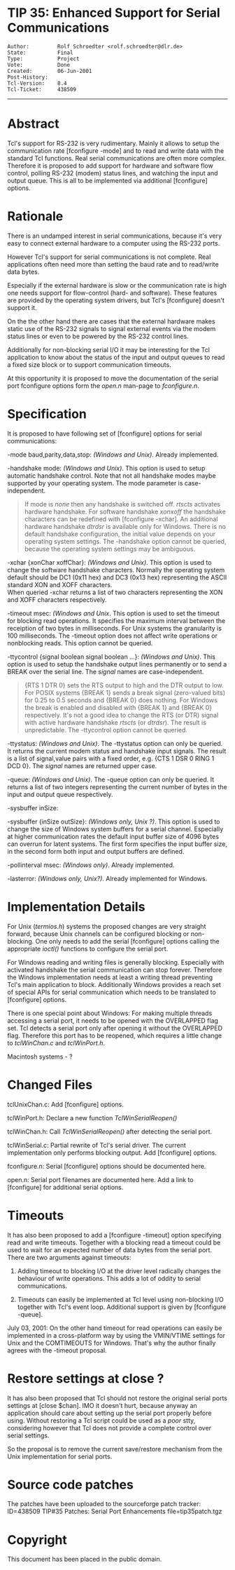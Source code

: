 # TIP 35: Enhanced Support for Serial Communications
	Author:         Rolf Schroedter <rolf.schroedter@dlr.de>
	State:          Final
	Type:           Project
	Vote:           Done
	Created:        06-Jun-2001
	Post-History:   
	Tcl-Version:    8.4
	Tcl-Ticket:     438509
-----

# Abstract

Tcl's support for RS-232 is very rudimentary.  Mainly it allows to
setup the communication rate [fconfigure -mode] and to read and
write data with the standard Tcl functions.  Real serial
communications are often more complex.  Therefore it is proposed to
add support for hardware and software flow control, polling RS-232
\(modem\) status lines, and watching the input and output queue.  This
is all to be implemented via additional [fconfigure] options.

# Rationale

There is an undamped interest in serial communications, because it's
very easy to connect external hardware to a computer using the RS-232
ports.

However Tcl's support for serial communications is not complete.  Real
applications often need more than setting the baud rate and to
read/write data bytes.

Especially if the external hardware is slow or the communication rate
is high one needs support for flow-control \(hard- and software\).
These features are provided by the operating system drivers, but Tcl's
[fconfigure] doesn't support it.

On the the other hand there are cases that the external hardware makes
static use of the RS-232 signals to signal external events via the
modem status lines or even to be powered by the RS-232 control lines.

Additionally for non-blocking serial I/O it may be interesting for the
Tcl application to know about the status of the input and output
queues to read a fixed size block or to support communication
timeouts.

At this opportunity it is proposed to move the documentation of the
serial port fconfigure options form the _open.n_ man-page to
_fconfigure.n_.

# Specification

It is proposed to have following set of [fconfigure] options for
serial communications:

 -mode baud,parity,data,stop: _\(Windows and Unix\)_.  Already
    implemented.

 -handshake mode: _\(Windows and Unix\)_.  This option is used to
    setup automatic handshake control.  Note that not all handshake
    modes maybe supported by your operating system.  The mode
    parameter is case-independent.

  > If mode is _none_ then any handshake is switched off.
    _rtscts_ activates hardware handshake.  For software handshake
    _xonxoff_ the handshake characters can be redefined with
    [fconfigure -xchar].  An additional hardware handshake
    _dtrdsr_ is available only for Windows.  There is no default
    handshake configuration, the initial value depends on your
    operating system settings.  The -handshake option cannot be
    queried, because the operating system settings may be ambiguous.

 -xchar \{xonChar xoffChar\}: _\(Windows and Unix\)_.  This option is
    used to change the software handshake characters.  Normally the
    operating system default should be DC1 \(0x11 hex\) and DC3 \(0x13
    hex\) representing the ASCII standard XON and XOFF characters.  
    When queried -xchar returns a list of two characters representing 
    the XON and XOFF characters respectively.

 -timeout msec: _\(Windows and Unix_. This option is used to set 
    the timeout for blocking read operations. It specifies the 
    maximum interval between the receiption of two bytes in
    milliseconds. For Unix systems the granularity is 100 milliseconds.
    The -timeout option does not affect write operations or
    nonblocking reads. This option cannot be queried.

 -ttycontrol \{signal boolean signal boolean ...\}: _\(Windows and
    Unix\)_.  This option is used to setup the handshake output lines
    permanently or to send a BREAK over the serial line.  The
    _signal_ names are case-independent.

  > \{RTS 1 DTR 0\} sets the RTS output to high and the DTR output to
    low.  For POSIX systems \{BREAK 1\} sends a break signal
    \(zero-valued bits\) for 0.25 to 0.5 seconds and \{BREAK 0\} does
    nothing.  For Windows the break is enabled and disabled with
    \{BREAK 1\} and \{BREAK 0\} respectively.  It's not a good idea to
    change the RTS \(or DTR\) signal with active hardware handshake
    _rtscts_ \(or _dtrdsr_\).  The result is unpredictable.  The
    -ttycontrol option cannot be queried.

 -ttystatus: _\(Windows and Unix\)_.  The -ttystatus option can only
    be queried.  It returns the current modem status and handshake
    input signals.  The result is a list of signal,value pairs with a
    fixed order, e.g. \{CTS 1 DSR 0 RING 1 DCD 0\}.  The _signal_
    names are returned upper case.

 -queue: _\(Windows and Unix\)_.  The -queue option can only be
    queried.  It returns a list of two integers representing the
    current number of bytes in the input and output queue respectively.

 -sysbuffer inSize: 

 -sysbuffer \{inSize outSize\}: _\(Windows only, Unix ?\)_.  This option
    is used to change the size of Windows system buffers for a serial
    channel.  Especially at higher communication rates the default
    input buffer size of 4096 bytes can overrun for latent systems.
    The first form specifies the input buffer size, in the second form
    both input and output buffers are defined.

 -pollinterval msec: _\(Windows only\)_.  Already implemented.

 -lasterror: _\(Windows only, Unix?\)_.  Already implemented for
    Windows.

# Implementation Details

For Unix \(_termios.h_\) systems the proposed changes are very
straight forward, because Unix channels can be configured blocking or
non-blocking.  One only needs to add the serial [fconfigure] options
calling the appropriate _ioctl\(\)_ functions to configure the serial
port.

For Windows reading and writing files is generally blocking.
Especially with activated handshake the serial communication can stop
forever.  Therefore the Windows implementation needs at least a
writing thread preventing Tcl's main application to block.
Additionally Windows provides a reach set of special APIs for serial
communication which needs to be translated to [fconfigure] options.

There is one special point about Windows: For making multiple threads
accessing a serial port, it needs to be opened with the OVERLAPPED
flag set.  Tcl detects a serial port only after opening it without the
OVERLAPPED flag.  Therefore this port has to be reopened, which
requires a little change to _tclWinChan.c_ and _tclWinPort.h_.

Macintosh systems - ?

# Changed Files

 tclUnixChan.c: Add [fconfigure] options.

 tclWinPort.h: Declare a new function _TclWinSerialReopen\(\)_

 tclWinChan.h: Call _TclWinSerialReopen\(\)_ after detecting the
   serial port.

 tclWinSerial.c: Partial rewrite of Tcl's serial driver.  The current
    implementation only performs blocking output.  Add [fconfigure]
    options.

 fconfigure.n: Serial [fconfigure] options should be documented
    here.

 open.n: Serial port filenames are documented here.  Add a link to
    [fconfigure] for additional serial options.

# Timeouts

It has also been proposed to add a [fconfigure -timeout] option
specifying read and write timeouts.  Together with a blocking read a
timeout could be used to wait for an expected number of data bytes
from the serial port.  There are two arguments against timeouts:

 1. Adding timeout to blocking I/O at the driver level radically
    changes the behaviour of write operations.  This adds a lot
    of oddity to serial communications.

 2. Timeouts can easily be implemented at Tcl level using non-blocking
    I/O together with Tcl's event loop.  Additional support is given
    by [fconfigure -queue].

July 03, 2001:
On the other hand timeout for read operations can easily be 
implemented in a cross-platform way by using the VMIN/VTIME settings
for Unix and the COMTIMEOUTS for Windows.
That's why the author finally agrees with the -timeout proposal.

# Restore settings at close ?

It has also been proposed that Tcl should not restore the original
serial ports settings at [close $chan]. IMO it doesn't hurt, 
because anyway an application should care about setting up the serial
port properly before using. Without restoring a Tcl script could be 
used as a _poor_ stty, considering however that Tcl 
does not provide a complete control over serial settings.

So the proposal is to remove the current save/restore mechanism
from the Unix implementation for serial ports.

# Source code patches

The patches have been uploaded to the sourceforge patch tracker:
    ID=438509 TIP\#35 Patches: Serial Port Enhancements
    file=tip35patch.tgz

# Copyright

This document has been placed in the public domain.


